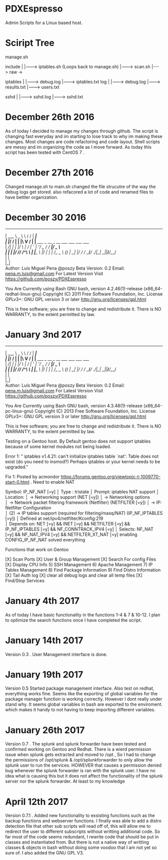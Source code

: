 # PDXEspresso
Admin Scripts for a Linux based host.

# Sciript Tree
manage.sh
  
include
    |
    |---> iptables.sh (Loops back to manage.sh)
    |---> scan.sh
    |---> raw
           -> 

iptables
    |
    |---> debug.log
    |---> iptables.txt
log
    |
    |---> debug.log
    |---> results.txt
    |---> users.txt
   
sshd
    |
    |---> sshd.log
    |---> sshd.txt

# December 26th 2016
As of today I decided to manage my changes through github. 
The script is changing fast everyday and im starting to lose track to why im making these changes.
Most changes are code refactoring and code layout. Shell scripts are messy and im organizing the code as I move forward. 
As today this script has been tested with CentOS 7 . 

# December 27th 2016
Changed manage.sh to main.sh
changed the file strucutre of the way the debug logs get stored. also refacored a lot of code and renamed files to have bettter organization. 

# December 30 2016
 _________________________
| ___ \  _  \ \ / / |  ___|                                  
| |_/ / | | |\ V /  | |__ ___ _ __  _ __ ___  ___ ___  ___   
|  __/| | | |/   \  |  __/ __| '_ \| '__/ _ \/ __/ __|/ _ \  
| |   | |/ // /^\ \ | |__\__ \ |_) | | |  __/\__ \__ \ (_) | 
\_|   |___/ \/   \/ \____/___/ .__/|_|  \___||___/___/\___/  
                             | |                             
                             |_|                          
Author: Luis Miguel Pena @poszy
Beta Version: 0.2
Email: pena.m.luis@gmail.com
For Latest Version Visit https://github.com/poszy/PDXEspresso

You Are Currently using Bash GNU bash, version 4.2.46(1)-release (x86_64-redhat-linux-gnu)
Copyright (C) 2011 Free Software Foundation, Inc.
License GPLv3+: GNU GPL version 3 or later <http://gnu.org/licenses/gpl.html>

This is free software; you are free to change and redistribute it.
There is NO WARRANTY, to the extent permitted by law.

# January 3nd 2017
______________   __  _____                                   
| ___ \  _  \ \ / / |  ___|                                  
| |_/ / | | |\ V /  | |__ ___ _ __  _ __ ___  ___ ___  ___   
|  __/| | | |/   \  |  __/ __| '_ \| '__/ _ \/ __/ __|/ _ \  
| |   | |/ // /^\ \ | |__\__ \ |_) | | |  __/\__ \__ \ (_) | 
\_|   |___/ \/   \/ \____/___/ .__/|_|  \___||___/___/\___/  
                             | |                             
                             |_|                          
Author: Luis Miguel Pena @poszy
Beta Version: 0.2
Email: pena.m.luis@gmail.com
For Latest Version Visit https://github.com/poszy/PDXEspresso

You Are Currently using Bash GNU bash, version 4.3.48(1)-release (x86_64-pc-linux-gnu)
Copyright (C) 2013 Free Software Foundation, Inc.
License GPLv3+: GNU GPL version 3 or later <http://gnu.org/licenses/gpl.html>

This is free software; you are free to change and redistribute it.
There is NO WARRANTY, to the extent permitted by law.


Testing on a Gentoo host. 
By Default gentoo does not support iptables because of some kernel modules not being loaded. 

Error 1: " iptables v1.4.21: can't initialize iptables table `nat': Table does not exist (do you need to insmod?)
Perhaps iptables or your kernel needs to be upgraded." 

Fix 1: Posted by acmondor https://forums.gentoo.org/viewtopic-t-1009770-start-0.html . Need to enable NAT

Symbol: IP_NF_NAT [=y] 
  │ Type  : tristate 
  │ Prompt: iptables NAT support 
  │   Location: 
  │     -> Networking support (NET [=y]) 
  │       -> Networking options            
  │         -> Network packet filtering framework (Netfilter) (NETFILTER [=y]) 
  │           -> IP: Netfilter Configuration                                                            
  │ (2)         -> IP tables support (required for filtering/masq/NAT) (IP_NF_IPTABLES [=y]) 
  │   Defined at net/ipv4/netfilter/Kconfig:219                                                                      
  │   Depends on: NET [=y] && INET [=y] && NETFILTER [=y] && IP_NF_IPTABLES [=y] && NF_CONNTRACK_IPV4 [=y] 
  │   Selects: NF_NAT [=y] && NF_NAT_IPV4 [=y] && NETFILTER_XT_NAT [=y]
  enabling CONFIG_IP_NF_NAT solved everything 

  Functions that work on Gentoo

[X]  Scan Ports
[X]  User & Group Management
[X]  Search For config Files
[X]  Display CPU Info
5)  SSH Management
6)  Apache Management
7)  IP Tables Management
8)  Find Package Information
9)  Find Distro Information
[X] Tail Auth log
[X] clear all debug logs and clear all temp files
[X] Find/Stop Services 

# January 4th 2017
As of today I have basic functionality in the functions 1-4 & 7 & 10-12.
I plan to optimize the search functions once I have completed the script. 


# January 14th 2017
Version 0.3 . User Management interface is done. 

# January 19th 2017
Version 0.5 Started package management interface. Also test on redhat, everything works fine. 
Seems like the exporting of global variables for the package manager function is working correctly. However I dont really under stand why.
It seems global variables in bash are exported to the enviroment. which makes it handy to not having to keep importing different variables. 

# January 26th 2017
Version 0.7 . The splunk and splunk forwarder have been tested and confirmed working on Gentoo and Redhat.
There is a wierd permission issue when splunk gets extracted and moved to /opt , So I had to change 
the permissions of /opt/splunk & /opt/splunkforwarder to only allow the splunk user to run the services.
HOWEVER that causes a permission denied bug whenever the splunk forwarder is ran with the splunk user.
I have no idea what is causing this but it does not affect the functionality of the splunk server nor the 
splunk forwarder. At least to my knowledge

# April 12th 2017
Version 0.7.1 . Added new functionality to exsisting functions such as the backup functions and webserver functions. I finally was able to add a distro detection
file that other sub scripts will read off of, this will allow me to redirect the user to different subscripts without writting additional code. So far most of the code seems redundant, I rewrite code that should be put in classes and instantiated from. But there is not a native way of writting classes & objects in bash without doing some voodoo that I am not yet so sure of. I also added the GNU GPL V3. 